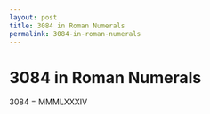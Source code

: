 ```yaml
---
layout: post
title: 3084 in Roman Numerals
permalink: 3084-in-roman-numerals
---
```


# 3084 in Roman Numerals

3084 = MMMLXXXIV
